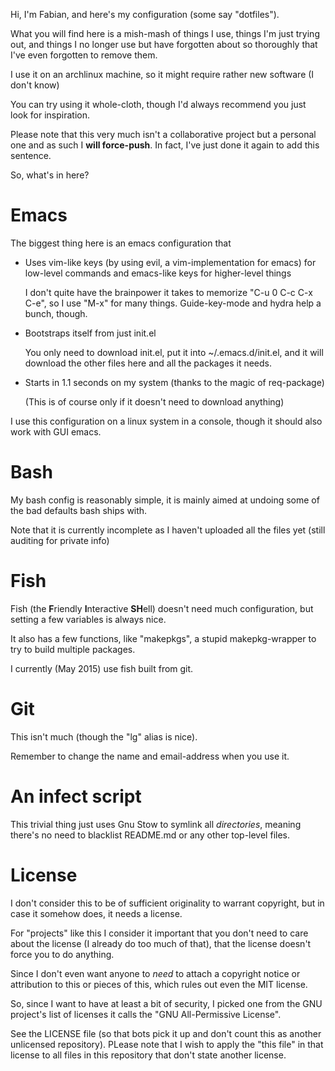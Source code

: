 Hi, I'm Fabian, and here's my configuration (some say "dotfiles").

What you will find here is a mish-mash of things I use, things I'm just trying out, and things I no longer use but have forgotten about so thoroughly that I've even forgotten to remove them.

I use it on an archlinux machine, so it might require rather new software (I don't know)

You can try using it whole-cloth, though I'd always recommend you just look for inspiration.

Please note that this very much isn't a collaborative project but a personal one and as such I **will force-push**. In fact, I've just done it again to add this sentence.


So, what's in here?

Emacs
=====

The biggest thing here is an emacs configuration that

- Uses vim-like keys (by using evil, a vim-implementation for emacs) for low-level commands and emacs-like keys for higher-level things

  I don't quite have the brainpower it takes to memorize "C-u 0 C-c C-x C-e", so I use "M-x" for many things.
  Guide-key-mode and hydra help a bunch, though.

- Bootstraps itself from just init.el

  You only need to download init.el, put it into ~/.emacs.d/init.el, and it will download the other files here and all the packages it needs.

- Starts in 1.1 seconds on my system (thanks to the magic of req-package)

  (This is of course only if it doesn't need to download anything)

I use this configuration on a linux system in a console, though it should also work with GUI emacs.

Bash
====

My bash config is reasonably simple, it is mainly aimed at undoing some of the bad defaults bash ships with.

Note that it is currently incomplete as I haven't uploaded all the files yet (still auditing for private info)


Fish
====

Fish (the **F**riendly **I**nteractive **SH**ell) doesn't need much configuration, but setting a few variables is always nice.

It also has a few functions, like "makepkgs", a stupid makepkg-wrapper to try to build multiple packages.

I currently (May 2015) use fish built from git.

Git
====

This isn't much (though the "lg" alias is nice).

Remember to change the name and email-address when you use it.

An infect script
====

This trivial thing just uses Gnu Stow to symlink all _directories_, meaning there's no need to blacklist README.md or any other top-level files.

License
=======

I don't consider this to be of sufficient originality to warrant copyright, but in case it somehow does, it needs a license.

For "projects" like this I consider it important that you don't need to care about the license (I already do too much of that), that the license doesn't force you to do anything.

Since I don't even want anyone to _need_ to attach a copyright notice or attribution to this or pieces of this, which rules out even the MIT license.

So, since I want to have at least a bit of security, I picked one from the GNU project's list of licenses it calls the "GNU All-Permissive License".

See the LICENSE file (so that bots pick it up and don't count this as another unlicensed repository). PLease note that I wish to apply the "this file" in that license to all files in this repository that don't state another license.
